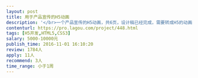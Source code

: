 ```yaml
---                
layout: post       
title: 用于产品宣传的H5动画           
description: '</br>一个产品宣传的H5动画，共6页，设计稿已经完成，需要转成H5的动画</br></br>动画要求：例如用手指拨动，直升飞机的叶片开始旋转，并且飞机上升。</br>'     
contenturl: https://pro.lagou.com/project/448.html      
tags: [H5开发,HTML5,CSS3]            
salary: 5000-10000元          
publish_time: 2016-11-01 16:10:20         
review: 1784人                   
apply: 11人                   
recommend: 3人                   
time_range: 小于1周              
---                 
```

